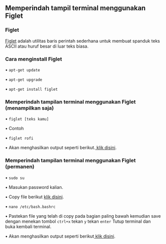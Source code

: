 <h2>Memperindah tampil terminal menggunakan Figlet</h2>
<h3>Figlet</h3>
<p><a href="http://www.figlet.org/">Figlet</a> adalah utilitas baris perintah sederhana untuk membuat spanduk teks ASCII atau huruf besar di luar teks biasa.</p>
<h3>Cara menginstall Figlet</h3>
<p>• <code>apt-get update</code></p>
<p>• <code>apt-get upgrade</code></p>
<p>• <code>apt-get install figlet</code></p>
<h3>Memperindah tampilan terminal menggunakan Figlet (menampilkan saja)</h3>
<p>• <code>figlet [teks kamu]</code></p>
<p>• Contoh</p>
<p>• <code>figlet rofi</code></p>
<p>• Akan menghasilkan output seperti berikut.<a href="https://github.com/rofisikunyuk/Figlet/blob/main/Example/Output.txt"> klik disini</a>.</p>
<h3>Memperindah tampilan terminal menggunakan Figlet (permanen)</h3>
<p>• <code>sudo su</code></p>
<p>• Masukan password kalian.</p>
<p>• Copy file berikut <a href="https://github.com/rofisikunyuk/Figlet/blob/main/Example/Permanen.txt">klik disini</a>.</p>
<p>• <code>nano /etc/bash.bashrc</code></p>
<p>• Pastekan file yang telah di copy pada bagian paling bawah kemudian save dengan menekan tombol <code>ctrl+x</code> tekan <code>y</code> tekan <code>enter</code> Tutup terminal dan buka kembali terminal.</p>
<p>• Akan menghasilkan output seperti berikut<a href="https://github.com/rofisikunyuk/Figlet/blob/main/Example/Output.txt"> klik disini</a>.</p>
